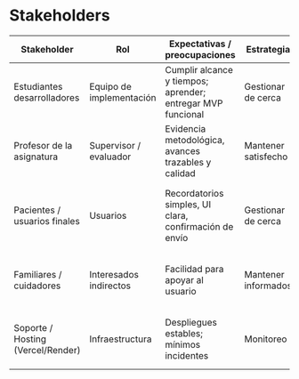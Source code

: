 # Stakeholders

| Stakeholder                 | Rol                     | Expectativas / preocupaciones                               | Estrategia              | Canales y frecuencia                                |
|----------------------------|-------------------------|--------------------------------------------------------------|-------------------------|-----------------------------------------------------|
| Estudiantes desarrolladores | Equipo de implementación | Cumplir alcance y tiempos; aprender; entregar MVP funcional  | Gestionar de cerca      | Tablero Kanban semanal; retro quincenal             |
| Profesor de la asignatura  | Supervisor / evaluador   | Evidencia metodológica, avances trazables y calidad          | Mantener satisfecho     | Informe semanal + demo por sprint                   |
| Pacientes / usuarios finales | Usuarios               | Recordatorios simples, UI clara, confirmación de envío       | Gestionar de cerca      | Pruebas con 3–5 testers; encuesta breve por iteración |
| Familiares / cuidadores    | Interesados indirectos   | Facilidad para apoyar al usuario                             | Mantener informados     | Resumen por release (notas de versión)              |
| Soporte / Hosting (Vercel/Render) | Infraestructura      | Despliegues estables; mínimos incidentes                     | Monitoreo               | Checklist de despliegue por release                 |
